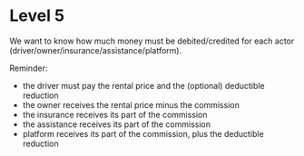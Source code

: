 # Level 5

We want to know how much money must be debited/credited for each actor (driver/owner/insurance/assistance/platform).

Reminder:
- the driver must pay the rental price and the (optional) deductible reduction
- the owner receives the rental price minus the commission
- the insurance receives its part of the commission
- the assistance receives its part of the commission
- platform receives its part of the commission, plus the deductible reduction
